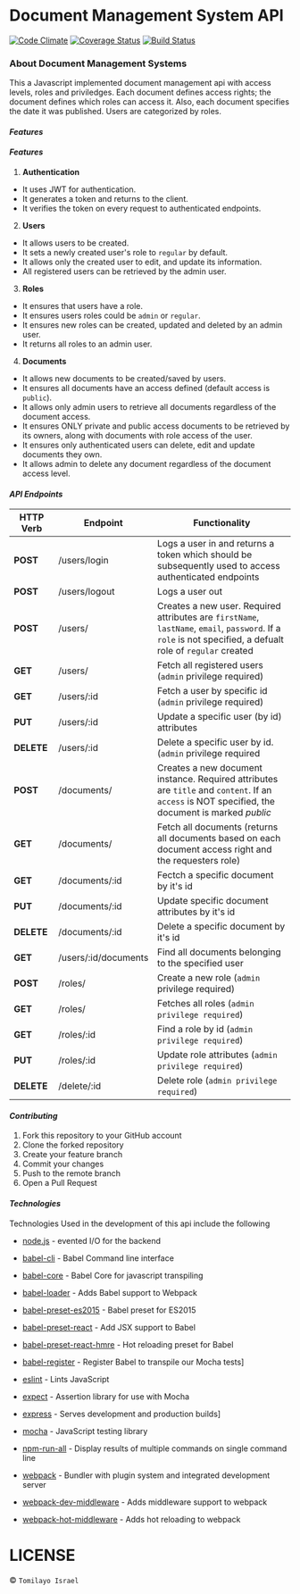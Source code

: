 # Document Management System API
[![Code Climate](https://codeclimate.com/github/andela-tisrael/checkpoint-document-management/badges/gpa.svg)](https://codeclimate.com/github/andela-tisrael/checkpoint-document-management)
[![Coverage Status](https://coveralls.io/repos/github/andela-tisrael/checkpoint-document-management/badge.svg?branch=chore%2F139349607%2Fsetup-api-tests)](https://coveralls.io/github/andela-tisrael/checkpoint-document-management?branch=chore%2F139349607%2Fsetup-api-tests)
[![Build Status](https://travis-ci.org/andela-tisrael/checkpoint-document-management.svg?branch=master)](https://travis-ci.org/andela-tisrael/checkpoint-document-management)

### About Document Management Systems
This a Javascript implemented document management api with access levels, roles and priviledges.
Each document defines access rights; the document defines which roles can access it. Also, each document specifies the date it was published.
Users are categorized by roles.


#### *Features*

#### *Features*

1. **Authentication**
- It uses JWT for authentication.  
- It generates a token and returns to the client.  
- It verifies the token on every request to authenticated endpoints.

2. **Users**
- It allows users to be created.  
- It sets a newly created user's role to `regular` by default.   
- It allows only the created user to edit, and update its information.   
- All registered users can be retrieved by the admin user.

3. **Roles**
- It ensures that users have a role.   
- It ensures users roles could be `admin` or `regular`.   
- It ensures new roles can be created, updated and deleted by an admin user.   
- It returns all roles to an admin user.

4. **Documents**
- It allows new documents to be created/saved by users.  
- It ensures all documents have an access defined (default access is `public`).  
- It allows only admin users to retrieve all documents regardless of the document access.  
- It ensures ONLY private and public access documents to be retrieved by its owners, along with documents with role access of the user.     
- It ensures only authenticated users can delete, edit and update documents they own.   
- It allows admin to delete any document regardless of the document access level.   

#### *API Endpoints*
| **HTTP Verb** | **Endpoint** | **Functionality**|
|------|-------|-----------------|
| **POST** | /users/login | Logs a user in and returns a token which should be subsequently used to access authenticated endpoints |
| **POST** | /users/logout | Logs a user out |
| **POST** | /users/ | Creates a new user. Required attributes are `firstName`, `lastName`, `email`, `password`. If a `role` is not specified, a defualt role of `regular` created |
| **GET** | /users/ | Fetch all registered users (`admin` privilege required) |
| **GET** | /users/:id | Fetch a user by specific id (`admin` privilege required) |
| **PUT** | /users/:id | Update a specific user (by id) attributes|
| **DELETE** | /users/:id |Delete a specific user by id. (`admin` privilege required |
| **POST** | /documents/ | Creates a new document instance. Required attributes are `title` and `content`. If an `access` is NOT specified, the document is marked  _public_ |
| **GET** | /documents/ | Fetch all documents (returns all documents based on each document access right and the requesters role) |
| **GET** | /documents/:id | Fectch a specific document by it's id |
| **PUT** | /documents/:id | Update specific document attributes by it's id |
| **DELETE** | /documents/:id | Delete a specific document by it's id |
| **GET** | /users/:id/documents | Find all documents belonging to the specified user |
| **POST** | /roles/ | Create a new role (`admin` privilege required) |
| **GET** | /roles/ | Fetches all roles (`admin privilege required`) |
| **GET** | /roles/:id | Find a role by id (`admin privilege required`) |
| **PUT** | /roles/:id | Update role attributes (`admin privilege required`) |
| **DELETE** | /delete/:id | Delete role (`admin privilege required`) |

#### *Contributing*
1. Fork this repository to your GitHub account
2. Clone the forked repository
3. Create your feature branch
4. Commit your changes
5. Push to the remote branch
6. Open a Pull Request

#### *Technologies*
Technologies Used in the development of this api include the following
* [node.js] - evented I/O for the backend
* [babel-cli] - Babel Command line interface 
* [babel-core] - Babel Core for javascript transpiling
* [babel-loader] - Adds Babel support to Webpack
* [babel-preset-es2015] - Babel preset for ES2015
* [babel-preset-react] - Add JSX support to Babel
* [babel-preset-react-hmre] - Hot reloading preset for Babel
* [babel-register] - Register Babel to transpile our Mocha tests]
* [eslint] - Lints JavaScript
* [expect] - Assertion library for use with Mocha
* [express] - Serves development and production builds]
* [mocha] - JavaScript testing library
* [npm-run-all] - Display results of multiple commands on single command line
* [webpack] - Bundler with plugin system and integrated development server
* [webpack-dev-middleware] - Adds middleware support to webpack
* [webpack-hot-middleware] - Adds hot reloading to webpack


   [mocha]: <https://mochajs.org>
   [node.js]: <http://nodejs.org>
   [Gulp]: <http://gulpjs.com>
   [babel-cli]: <https://babeljs.io/>
   [babel-core]: <https://babeljs.io/>
   [babel-loader]: <https://babeljs.io/>
   [babel-preset-es2015]: <https://babeljs.io/>
   [babel-preset-react]: <https://babeljs.io/>
   [babel-preset-react-hmre]: <https://babeljs.io/>
   [babel-register]: <https://babeljs.io/>
   [eslint]: <http://eslint.org/>
   [expect]: <http://chaijs.com/api/bdd/>
   [express]: <http://expressjs.com/>
   [mocha]: <https://mochajs.org/>
   [npm-run-all]: <https://www.npmjs.com/package/npm-run-all>
   [webpack]: <https://webpack.github.io/>
   [webpack-dev-middleware]: <https://webpack.github.io/>
   [webpack-hot-middleware]: <https://webpack.github.io/>

# LICENSE
 © `Tomilayo Israel`